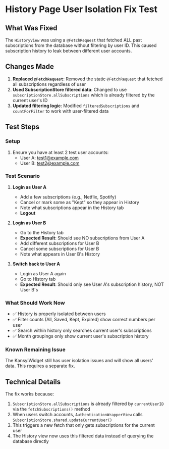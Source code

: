 # History Page User Isolation Fix Test

## What Was Fixed
The `HistoryView` was using a `@FetchRequest` that fetched ALL past subscriptions from the database without filtering by user ID. This caused subscription history to leak between different user accounts.

## Changes Made
1. **Replaced `@FetchRequest`**: Removed the static `@FetchRequest` that fetched all subscriptions regardless of user
2. **Used SubscriptionStore filtered data**: Changed to use `subscriptionStore.allSubscriptions` which is already filtered by the current user's ID
3. **Updated filtering logic**: Modified `filteredSubscriptions` and `countForFilter` to work with user-filtered data

## Test Steps

### Setup
1. Ensure you have at least 2 test user accounts:
   - User A: test1@example.com
   - User B: test2@example.com

### Test Scenario
1. **Login as User A**
   - Add a few subscriptions (e.g., Netflix, Spotify)
   - Cancel or mark some as "Kept" so they appear in History
   - Note what subscriptions appear in the History tab
   - **Logout**

2. **Login as User B**  
   - Go to the History tab
   - **Expected Result**: Should see NO subscriptions from User A
   - Add different subscriptions for User B
   - Cancel some subscriptions for User B
   - Note what appears in User B's History

3. **Switch back to User A**
   - Login as User A again
   - Go to History tab
   - **Expected Result**: Should only see User A's subscription history, NOT User B's

### What Should Work Now
- ✅ History is properly isolated between users
- ✅ Filter counts (All, Saved, Kept, Expired) show correct numbers per user
- ✅ Search within history only searches current user's subscriptions
- ✅ Month groupings only show current user's subscription history

### Known Remaining Issue
The KansylWidget still has user isolation issues and will show all users' data. This requires a separate fix.

## Technical Details
The fix works because:
1. `SubscriptionStore.allSubscriptions` is already filtered by `currentUserID` via the `fetchSubscriptions()` method
2. When users switch accounts, `AuthenticationWrapperView` calls `SubscriptionStore.shared.updateCurrentUser()` 
3. This triggers a new fetch that only gets subscriptions for the current user
4. The History view now uses this filtered data instead of querying the database directly